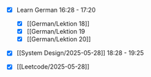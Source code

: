 - [x] Learn German 16:28 - 17:20
	- [x] [[German/Lektion 18]]
	- [x] [[German/Lektion 19
	- [x] [[German/Lektion 20]]
- [x] [[System Design/2025-05-28]] 18:28 - 19:25
- [x] [[Leetcode/2025-05-28]]


